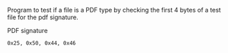 Program to test if a file is a PDF type by checking the first 4 bytes of a test file for the pdf signature.

PDF signature

```0x25, 0x50, 0x44, 0x46```
